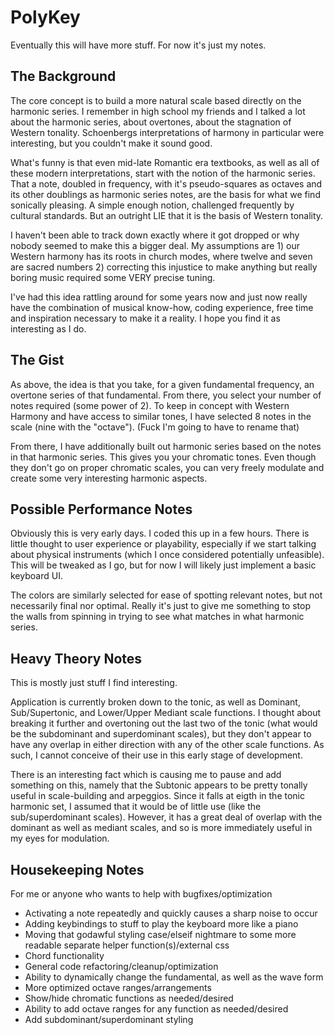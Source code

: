 # PolyKey
Eventually this will have more stuff. For now it's just my notes.

## The Background
The core concept is to build a more natural scale based directly on the harmonic series. I remember in high school my friends and I talked a lot about the harmonic series, about overtones, about the stagnation of Western tonality. Schoenbergs interpretations of harmony in particular were interesting, but you couldn't make it sound good.

What's funny is that even mid-late Romantic era textbooks, as well as all of these modern interpretations, start with the notion of the harmonic series. That a note, doubled in frequency, with it's pseudo-squares as octaves and its other doublings as harmonic series notes, are the basis for what we find sonically pleasing. A simple enough notion, challenged frequently by cultural standards. But an outright LIE that it is the basis of Western tonality.

I haven't been able to track down exactly where it got dropped or why nobody seemed to make this a bigger deal. My assumptions are 1) our Western harmony has its roots in church modes, where twelve and seven are sacred numbers 2) correcting this injustice to make anything but really boring music required some VERY precise tuning.

I've had this idea rattling around for some years now and just now really have the combination of musical know-how, coding experience, free time and inspiration necessary to make it a reality. I hope you find it as interesting as I do.

## The Gist
As above, the idea is that you take, for a given fundamental frequency, an overtone series of that fundamental. From there, you select your number of notes required (some power of 2). To keep in concept with Western Harmony and have access to similar tones, I  have selected 8 notes in the scale (nine with the "octave"). (Fuck I'm going to have to rename that)

From there, I have additionally built out harmonic series based on the notes in that harmonic series. This gives you your chromatic tones. Even though they don't go on proper chromatic scales, you can very freely modulate and create some very interesting harmonic aspects.

## Possible Performance Notes
Obviously this is very early days. I coded this up in a few hours. There is little thought to user experience or playability, especially if we start talking about physical instruments (which I once considered potentially unfeasible). This will be tweaked as I go, but for now I will likely just implement a basic keyboard UI.

The colors are similarly selected for ease of spotting relevant notes, but not necessarily final nor optimal. Really it's just to give me something to stop the walls from spinning in trying to see what matches in what harmonic series.

## Heavy Theory Notes
This is mostly just stuff I find interesting.

Application is currently broken down to the tonic, as well as Dominant, Sub/Supertonic, and Lower/Upper Mediant scale functions. I thought about breaking it further and overtoning out the last two of the tonic (what would be the subdominant and superdominant scales), but they don't appear to have any overlap in either direction with any of the other scale functions. As such, I cannot conceive of their use in this early stage of development.

There is an interesting fact which is causing me to pause and add something on this, namely that the Subtonic appears to be pretty tonally useful in scale-building and arpeggios. Since it falls at eigth in the tonic harmonic set, I assumed that it would be of little use (like the sub/superdominant scales). However, it has a great deal of overlap with the dominant as well as mediant scales, and so is more immediately useful in my eyes for modulation.

## Housekeeping Notes
For me or anyone who wants to help with bugfixes/optimization

- Activating a note repeatedly and quickly causes a sharp noise to occur
- Adding keybindings to stuff to play the keyboard more like a piano
- Moving that godawful styling case/elseif nightmare to some more readable separate helper function(s)/external css
- Chord functionality
- General code refactoring/cleanup/optimization
- Ability to dynamically change the fundamental, as well as the wave form
- More optimized octave ranges/arrangements
- Show/hide chromatic functions as needed/desired
- Ability to add octave ranges for any function as needed/desired
- Add subdominant/superdominant styling